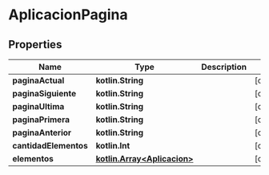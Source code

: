 
# AplicacionPagina

## Properties
Name | Type | Description | Notes
------------ | ------------- | ------------- | -------------
**paginaActual** | **kotlin.String** |  |  [optional]
**paginaSiguiente** | **kotlin.String** |  |  [optional]
**paginaUltima** | **kotlin.String** |  |  [optional]
**paginaPrimera** | **kotlin.String** |  |  [optional]
**paginaAnterior** | **kotlin.String** |  |  [optional]
**cantidadElementos** | **kotlin.Int** |  |  [optional]
**elementos** | [**kotlin.Array&lt;Aplicacion&gt;**](Aplicacion.md) |  |  [optional]



